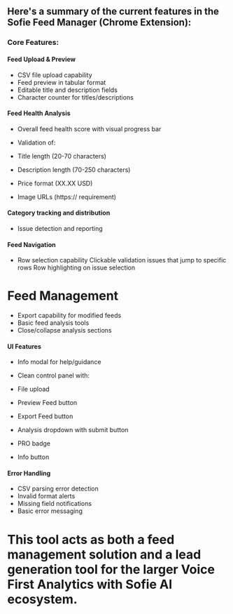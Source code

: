 ## Here's a summary of the current features in the Sofie Feed Manager (Chrome Extension):

### Core Features:

#### Feed Upload & Preview

- CSV file upload capability
- Feed preview in tabular format
- Editable title and description fields
- Character counter for titles/descriptions

#### Feed Health Analysis

- Overall feed health score with visual progress bar
- Validation of:

- Title length (20-70 characters)
- Description length (70-250 characters)
- Price format (XX.XX USD)
- Image URLs (https:// requirement)


#### Category tracking and distribution

- Issue detection and reporting


#### Feed Navigation

- Row selection capability
Clickable validation issues that jump to specific rows
Row highlighting on issue selection

# Feed Management

- Export capability for modified feeds
- Basic feed analysis tools
- Close/collapse analysis sections


#### UI Features

- Info modal for help/guidance
- Clean control panel with:

- File upload
- Preview Feed button
- Export Feed button
- Analysis dropdown with submit button
- PRO badge
- Info button

#### Error Handling

- CSV parsing error detection
- Invalid format alerts
- Missing field notifications
- Basic error messaging

# This tool acts as both a feed management solution and a lead generation tool for the larger Voice First Analytics with Sofie AI ecosystem.
